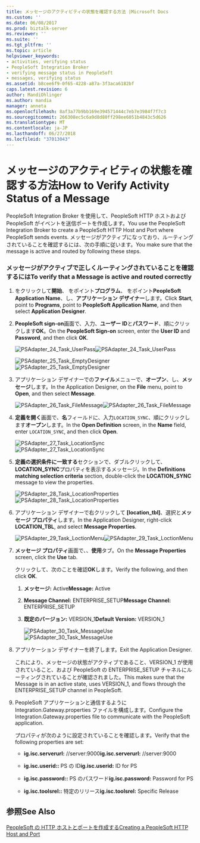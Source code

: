 ```yaml
---
title: メッセージのアクティビティの状態を確認する方法 |Microsoft Docs
ms.custom: ''
ms.date: 06/08/2017
ms.prod: biztalk-server
ms.reviewer: ''
ms.suite: ''
ms.tgt_pltfrm: ''
ms.topic: article
helpviewer_keywords:
- activities, verifying status
- PeopleSoft Integration Broker
- verifying message status in PeopleSoft
- messages, verifying status
ms.assetid: b8cee6f9-0f65-4228-a87a-3f3aca6182bf
caps.latest.revision: 6
author: MandiOhlinger
ms.author: mandia
manager: anneta
ms.openlocfilehash: 8af3a77b9bb169e394571444c7eb7e3984f7f7c3
ms.sourcegitcommit: 266308ec5c6a9d8d80ff298ee6051b4843c5d626
ms.translationtype: MT
ms.contentlocale: ja-JP
ms.lasthandoff: 06/27/2018
ms.locfileid: "37013043"
---
```

# <a name="how-to-verify-activity-status-of-a-message"></a><span data-ttu-id="4c222-102">メッセージのアクティビティの状態を確認する方法</span><span class="sxs-lookup"><span data-stu-id="4c222-102">How to Verify Activity Status of a Message</span></span>
<span data-ttu-id="4c222-103">PeopleSoft Integration Broker を使用して、PeopleSoft HTTP ホストおよび PeopleSoft がイベントを送信ポートを作成します。</span><span class="sxs-lookup"><span data-stu-id="4c222-103">You use the PeopleSoft Integration Broker to create a PeopleSoft HTTP Host and Port where PeopleSoft sends events.</span></span> <span data-ttu-id="4c222-104">メッセージがアクティブになっており、ルーティングされていることを確認するには、次の手順に従います。</span><span class="sxs-lookup"><span data-stu-id="4c222-104">You make sure that the message is active and routed by following these steps.</span></span>  
  
### <a name="to-verify-that-a-message-is-active-and-routed-correctly"></a><span data-ttu-id="4c222-105">メッセージがアクティブで正しくルーティングされていることを確認するには</span><span class="sxs-lookup"><span data-stu-id="4c222-105">To verify that a Message is active and routed correctly</span></span>  
  
1. <span data-ttu-id="4c222-106">をクリックして**開始**、 をポイント**プログラム**、 をポイント**PeopleSoft Application Name**、し、**アプリケーション デザイナー**します。</span><span class="sxs-lookup"><span data-stu-id="4c222-106">Click **Start**, point to **Programs**, point to **PeopleSoft Application Name**, and then select **Application Designer**.</span></span>  
  
2. <span data-ttu-id="4c222-107">**PeopleSoft sign-on**画面で、入力、**ユーザー ID**と**パスワード**、順にクリックします**OK**。</span><span class="sxs-lookup"><span data-stu-id="4c222-107">On the **PeopleSoft Sign-on** screen, enter the **User ID** and **Password**, and then click **OK**.</span></span>  
  
    <span data-ttu-id="4c222-108">![](../core/media/psadapter-24-task-userpass.gif "PSAdapter_24_Task_UserPass")</span><span class="sxs-lookup"><span data-stu-id="4c222-108">![](../core/media/psadapter-24-task-userpass.gif "PSAdapter_24_Task_UserPass")</span></span>  
  
    <span data-ttu-id="4c222-109">![](../core/media/psadapter-25-task-emptydesigner.gif "PSAdapter_25_Task_EmptyDesigner")</span><span class="sxs-lookup"><span data-stu-id="4c222-109">![](../core/media/psadapter-25-task-emptydesigner.gif "PSAdapter_25_Task_EmptyDesigner")</span></span>  
  
3. <span data-ttu-id="4c222-110">アプリケーション デザイナーでの**ファイル**メニューで、**オープン**、し、**メッセージ**します。</span><span class="sxs-lookup"><span data-stu-id="4c222-110">In the Application Designer, on the **File** menu, point to **Open**, and then select **Message**.</span></span>  
  
    <span data-ttu-id="4c222-111">![](../core/media/psadapter-26-task-filemessage.gif "PSAdapter_26_Task_FileMessage")</span><span class="sxs-lookup"><span data-stu-id="4c222-111">![](../core/media/psadapter-26-task-filemessage.gif "PSAdapter_26_Task_FileMessage")</span></span>  
  
4. <span data-ttu-id="4c222-112">**定義を開く**画面で、**名**フィールドに、入力`LOCATION_SYNC`、順にクリックします**オープン**します。</span><span class="sxs-lookup"><span data-stu-id="4c222-112">In the **Open Definition** screen, in the **Name** field, enter `LOCATION_SYNC`, and then click **Open**.</span></span>  
  
    <span data-ttu-id="4c222-113">![](../core/media/psadapter-27-task-locationsync.gif "PSAdapter_27_Task_LocationSync")</span><span class="sxs-lookup"><span data-stu-id="4c222-113">![](../core/media/psadapter-27-task-locationsync.gif "PSAdapter_27_Task_LocationSync")</span></span>  
  
5. <span data-ttu-id="4c222-114">**定義の選択条件に一致する**セクションで、ダブルクリックして、 **LOCATION_SYNC**プロパティを表示するメッセージ。</span><span class="sxs-lookup"><span data-stu-id="4c222-114">In the **Definitions matching selection criteria** section, double-click the **LOCATION_SYNC** message to view the properties.</span></span>  
  
    <span data-ttu-id="4c222-115">![](../core/media/psadapter-28-task-locationproperties.gif "PSAdapter_28_Task_LocationProperties")</span><span class="sxs-lookup"><span data-stu-id="4c222-115">![](../core/media/psadapter-28-task-locationproperties.gif "PSAdapter_28_Task_LocationProperties")</span></span>  
  
6. <span data-ttu-id="4c222-116">アプリケーション デザイナーで右クリックして **[location_tbl]**、選択と**メッセージ プロパティ**します。</span><span class="sxs-lookup"><span data-stu-id="4c222-116">In the Application Designer, right-click **LOCATION_TBL**, and select **Message Properties**.</span></span>  
  
    <span data-ttu-id="4c222-117">![](../core/media/psadapter-29-task-loctionmenu.gif "PSAdapter_29_Task_LoctionMenu")</span><span class="sxs-lookup"><span data-stu-id="4c222-117">![](../core/media/psadapter-29-task-loctionmenu.gif "PSAdapter_29_Task_LoctionMenu")</span></span>  
  
7. <span data-ttu-id="4c222-118">**メッセージ プロパティ**画面で、、**使用**タブ。</span><span class="sxs-lookup"><span data-stu-id="4c222-118">On the **Message Properties** screen, click the **Use** tab.</span></span>  
  
    <span data-ttu-id="4c222-119">クリックして、次のことを確認**OK**します。</span><span class="sxs-lookup"><span data-stu-id="4c222-119">Verify the following, and then click **OK**.</span></span>  
  
   1. <span data-ttu-id="4c222-120">**メッセージ:** Active</span><span class="sxs-lookup"><span data-stu-id="4c222-120">**Message:** Active</span></span>  
  
   2. <span data-ttu-id="4c222-121">**Message Channel:** ENTERPRISE_SETUP</span><span class="sxs-lookup"><span data-stu-id="4c222-121">**Message Channel:** ENTERPRISE_SETUP</span></span>  
  
   3. <span data-ttu-id="4c222-122">**既定のバージョン:** VERSION_1</span><span class="sxs-lookup"><span data-stu-id="4c222-122">**Default Version:** VERSION_1</span></span>  
  
      <span data-ttu-id="4c222-123">![](../core/media/psadapter-30-task-messageuse.gif "PSAdapter_30_Task_MessageUse")</span><span class="sxs-lookup"><span data-stu-id="4c222-123">![](../core/media/psadapter-30-task-messageuse.gif "PSAdapter_30_Task_MessageUse")</span></span>  
  
8. <span data-ttu-id="4c222-124">アプリケーション デザイナーを終了します。</span><span class="sxs-lookup"><span data-stu-id="4c222-124">Exit the Application Designer.</span></span>  
  
    <span data-ttu-id="4c222-125">これにより、メッセージの状態がアクティブであること、VERSION_1 が使用されていること、および PeopleSoft の ENTERPRISE_SETUP チャネルにルーティングされていることが確認されました。</span><span class="sxs-lookup"><span data-stu-id="4c222-125">This makes sure that the Message is in an active state, uses VERSION_1, and flows through the ENTERPRISE_SETUP channel in PeopleSoft.</span></span>  
  
9. <span data-ttu-id="4c222-126">PeopleSoft アプリケーションと通信するように Integration.Gateway.properties ファイルを構成します。</span><span class="sxs-lookup"><span data-stu-id="4c222-126">Configure the Integration.Gateway.properties file to communicate with the PeopleSoft application.</span></span>  
  
     <span data-ttu-id="4c222-127">プロパティが次のように設定されていることを確認します。</span><span class="sxs-lookup"><span data-stu-id="4c222-127">Verify that the following properties are set:</span></span>  
  
    -   <span data-ttu-id="4c222-128">**ig.isc.serverurl:** //server:9000</span><span class="sxs-lookup"><span data-stu-id="4c222-128">**ig.isc.serverurl:** //server:9000</span></span>  
  
    -   <span data-ttu-id="4c222-129">**ig.isc.userid::** PS の ID</span><span class="sxs-lookup"><span data-stu-id="4c222-129">**ig.isc.userid:** ID for PS</span></span>  
  
    -   <span data-ttu-id="4c222-130">**ig.isc.password::** PS のパスワード</span><span class="sxs-lookup"><span data-stu-id="4c222-130">**ig.isc.password:** Password for PS</span></span>  
  
    -   <span data-ttu-id="4c222-131">**ig.isc.toolsrel::** 特定のリリース</span><span class="sxs-lookup"><span data-stu-id="4c222-131">**ig.isc.toolsrel:** Specific Release</span></span>  
  
## <a name="see-also"></a><span data-ttu-id="4c222-132">参照</span><span class="sxs-lookup"><span data-stu-id="4c222-132">See Also</span></span>  
 [<span data-ttu-id="4c222-133">PeopleSoft の HTTP ホストとポートを作成する</span><span class="sxs-lookup"><span data-stu-id="4c222-133">Creating a PeopleSoft HTTP Host and Port</span></span>](../core/creating-a-peoplesoft-http-host-and-port.md)